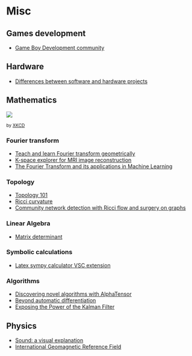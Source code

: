 # Misc

## Games development

- [Game Boy Development community](https://gbdev.io/)

## Hardware

- [Differences between software and hardware projects](https://stackoverflow.blog/2021/07/12/the-difference-between-software-and-hardware-projects/)

## Mathematics

![](https://imgs.xkcd.com/comics/assigning_numbers.png)

<small>by [XKCD](https://xkcd.com/2610/)</small>

### Fourier transform

- [Teach and learn Fourier transform geometrically](https://towardsdatascience.com/teach-and-learn-the-fourier-transform-geometrically-ce320f4200c9)
- [K-space explorer for MRI image reconstruction](https://github.com/birogeri/kspace-explorer)
- [The Fourier Transform and its applications in Machine Learning](https://medium.com/the-modern-scientist/the-fourier-transform-and-its-application-in-machine-learning-edecfac4133c)

### Topology

- [Topology 101](https://www.quantamagazine.org/topology-101-how-mathematicians-study-holes-20210126/)
- [Ricci curvature](https://github.com/saibalmars/GraphRicciCurvature)
- [Community network detection with Ricci flow and surgery on graphs](https://graphriccicurvature.readthedocs.io/en/latest/tutorial.html)

### Linear Algebra

- [Matrix determinant](https://towardsdatascience.com/what-really-is-a-matrix-determinant-89c09884164c)

### Symbolic calculations

- [Latex sympy calculator VSC extension](https://marketplace.visualstudio.com/items?itemName=OrangeX4.latex-sympy-calculator)

### Algorithms

- [Discovering novel algorithms with AlphaTensor](https://www.deepmind.com/blog/discovering-novel-algorithms-with-alphatensor)
- [Beyond automatic differentiation](https://ai.googleblog.com/2023/04/beyond-automatic-differentiation.html?m=1)
- [Exposing the Power of the Kalman Filter](https://towardsdatascience.com/exposing-the-power-of-the-kalman-filter-1b78621c3f56)

## Physics

- [Sound: a visual explanation](https://ciechanow.ski/sound/)
- [International Geomagnetic Reference Field](https://www.ncei.noaa.gov/products/international-geomagnetic-reference-field)

